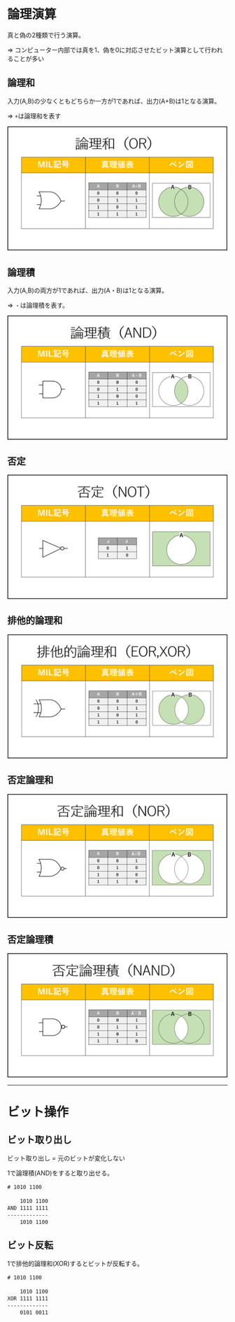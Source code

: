 # 論理演算

真と偽の2種類で行う演算。

=> コンピューター内部では真を1、偽を0に対応させたビット演算として行われることが多い

## 論理和

入力(A,B)の少なくともどちらか一方が1であれば、出力(A+B)は1となる演算。

=> `+`は論理和を表す

![図](../images/OR.png)

## 論理積

入力(A,B)の両方が1であれば、出力(A・B)は1となる演算。

=> `・`は論理積を表す。

![図](../images/AND.png)

## 否定

![図](../images/NOT.png)

## 排他的論理和

![図](../images/EOR.png)

## 否定論理和

![図](../images/NOR.png)

## 否定論理積

![図](../images/NAND.png)

---

# ビット操作

## ビット取り出し

ビット取り出し = 元のビットが変化しない

1で論理積(AND)をすると取り出せる。

```
# 1010 1100

    1010 1100
AND 1111 1111
-------------
    1010 1100
```

## ビット反転

1で排他的論理和(XOR)するとビットが反転する。

```
# 1010 1100

    1010 1100
XOR 1111 1111
-------------
    0101 0011
```


